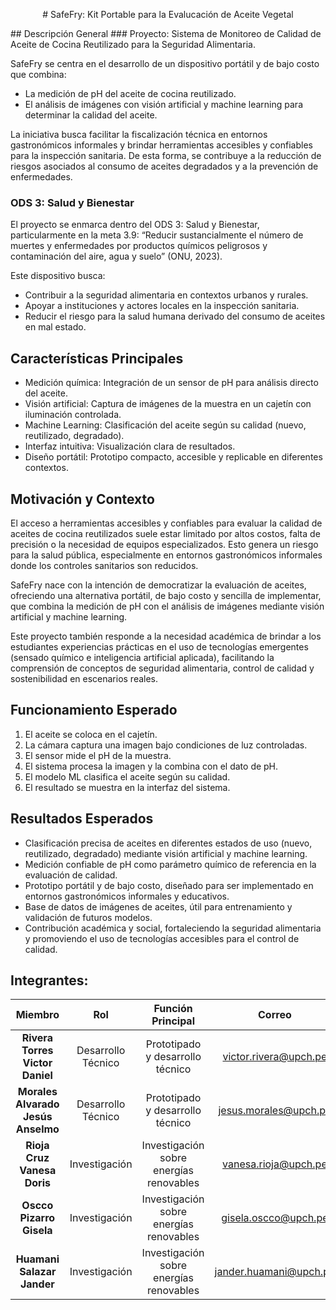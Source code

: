 <div align="center">
  <p># SafeFry: Kit Portable para la Evalucación de Aceite Vegetal</p>
</div>
## Descripción General
### Proyecto: Sistema de Monitoreo de Calidad de Aceite de Cocina Reutilizado para la Seguridad Alimentaria.

SafeFry se centra en el desarrollo de un dispositivo portátil y de bajo costo que combina:
- La medición de pH del aceite de cocina reutilizado.
- El análisis de imágenes con visión artificial y machine learning para determinar la calidad del aceite.

La iniciativa busca facilitar la fiscalización técnica en entornos gastronómicos informales y brindar herramientas accesibles y confiables para la inspección sanitaria. De esta forma, se contribuye a la reducción de riesgos asociados al consumo de aceites degradados y a la prevención de enfermedades.

### ODS 3: Salud y Bienestar

El proyecto se enmarca dentro del ODS 3: Salud y Bienestar, particularmente en la meta 3.9: “Reducir sustancialmente el número de muertes y enfermedades por productos químicos peligrosos y contaminación del aire, agua y suelo” (ONU, 2023).

Este dispositivo busca:
- Contribuir a la seguridad alimentaria en contextos urbanos y rurales.
- Apoyar a instituciones y actores locales en la inspección sanitaria.
- Reducir el riesgo para la salud humana derivado del consumo de aceites en mal estado.

## Características Principales

- Medición química: Integración de un sensor de pH para análisis directo del aceite.
- Visión artificial: Captura de imágenes de la muestra en un cajetín con iluminación controlada.
- Machine Learning: Clasificación del aceite según su calidad (nuevo, reutilizado, degradado).
- Interfaz intuitiva: Visualización clara de resultados.
- Diseño portátil: Prototipo compacto, accesible y replicable en diferentes contextos.

## Motivación y Contexto

El acceso a herramientas accesibles y confiables para evaluar la calidad de aceites de cocina reutilizados suele estar limitado por altos costos, falta de precisión o la necesidad de equipos especializados. Esto genera un riesgo para la salud pública, especialmente en entornos gastronómicos informales donde los controles sanitarios son reducidos. </p>
SafeFry nace con la intención de democratizar la evaluación de aceites, ofreciendo una alternativa portátil, de bajo costo y sencilla de implementar, que combina la medición de pH con el análisis de imágenes mediante visión artificial y machine learning. </p>
Este proyecto también responde a la necesidad académica de brindar a los estudiantes experiencias prácticas en el uso de tecnologías emergentes (sensado químico e inteligencia artificial aplicada), facilitando la comprensión de conceptos de seguridad alimentaria, control de calidad y sostenibilidad en escenarios reales.

## Funcionamiento Esperado

1. El aceite se coloca en el cajetín.
2. La cámara captura una imagen bajo condiciones de luz controladas.
3. El sensor mide el pH de la muestra.
4. El sistema procesa la imagen y la combina con el dato de pH.
5. El modelo ML clasifica el aceite según su calidad.
6. El resultado se muestra en la interfaz del sistema.

## Resultados Esperados

- Clasificación precisa de aceites en diferentes estados de uso (nuevo, reutilizado, degradado) mediante visión artificial y machine learning.
- Medición confiable de pH como parámetro químico de referencia en la evaluación de calidad.
- Prototipo portátil y de bajo costo, diseñado para ser implementado en entornos gastronómicos informales y educativos.
- Base de datos de imágenes de aceites, útil para entrenamiento y validación de futuros modelos.
- Contribución académica y social, fortaleciendo la seguridad alimentaria y promoviendo el uso de tecnologías accesibles para el control de calidad.

## Integrantes:

| Miembro | Rol | Función Principal | Correo |
| :------------: | :------------: | :------------: | :------------: |
| **Rivera Torres Victor Daniel** | Desarrollo Técnico | Prototipado y desarrollo técnico | victor.rivera@upch.pe |
| **Morales Alvarado Jesús Anselmo** | Desarrollo Técnico | Prototipado y desarrollo técnico | jesus.morales@upch.pe |
| **Rioja Cruz Vanesa Doris** | Investigación | Investigación sobre energías renovables | vanesa.rioja@upch.pe |
| **Oscco Pizarro Gisela** | Investigación | Investigación sobre energías renovables | gisela.oscco@upch.pe |
| **Huamani Salazar Jander** | Investigación | Investigación sobre energías renovables | jander.huamani@upch.pe |
